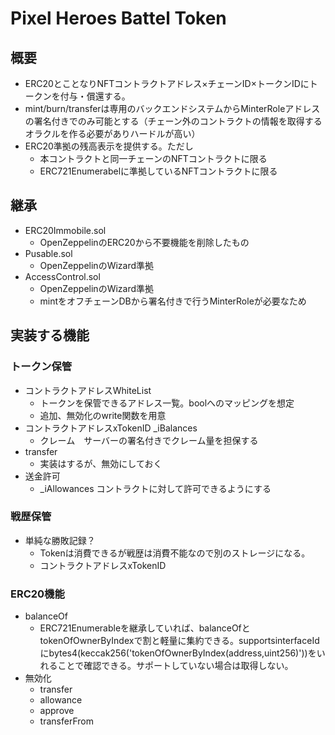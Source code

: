 # Pixel Heroes Battel Token

## 概要
- ERC20とことなりNFTコントラクトアドレス×チェーンID×トークンIDにトークンを付与・償還する。
- mint/burn/transferは専用のバックエンドシステムからMinterRoleアドレスの署名付きでのみ可能とする（チェーン外のコントラクトの情報を取得するオラクルを作る必要がありハードルが高い）
- ERC20準拠の残高表示を提供する。ただし
  - 本コントラクトと同一チェーンのNFTコントラクトに限る
  - ERC721Enumerabelに準拠しているNFTコントラクトに限る

## 継承
- ERC20Immobile.sol
  - OpenZeppelinのERC20から不要機能を削除したもの
- Pusable.sol
  - OpenZeppelinのWizard準拠
- AccessControl.sol
  - OpenZeppelinのWizard準拠
  - mintをオフチェーンDBから署名付きで行うMinterRoleが必要なため

## 実装する機能
### トークン保管

- コントラクトアドレスWhiteList
  - トークンを保管できるアドレス一覧。boolへのマッピングを想定
  - 追加、無効化のwrite関数を用意
- コントラクトアドレスxTokenID _iBalances
  - クレーム　サーバーの署名付きでクレーム量を担保する
- transfer
  - 実装はするが、無効にしておく
- 送金許可
  - _iAllowances コントラクトに対して許可できるようにする

### 戦歴保管

- 単純な勝敗記録？
  - Tokenは消費できるが戦歴は消費不能なので別のストレージになる。
  - コントラクトアドレスxTokenID

### ERC20機能

- balanceOf
  - ERC721Enumerableを継承していれば、balanceOfとtokenOfOwnerByIndexで割と軽量に集約できる。supportsinterfaceIdにbytes4(keccak256('tokenOfOwnerByIndex(address,uint256)'))をいれることで確認できる。サポートしていない場合は取得しない。
- 無効化
  - transfer
  - allowance
  - approve
  - transferFrom






